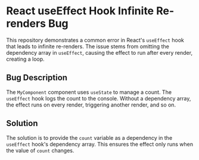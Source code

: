 # React useEffect Hook Infinite Re-renders Bug

This repository demonstrates a common error in React's `useEffect` hook that leads to infinite re-renders.  The issue stems from omitting the dependency array in `useEffect`, causing the effect to run after every render, creating a loop.

## Bug Description

The `MyComponent` component uses `useState` to manage a count.  The `useEffect` hook logs the count to the console.  Without a dependency array, the effect runs on every render, triggering another render, and so on.

## Solution

The solution is to provide the `count` variable as a dependency in the `useEffect` hook's dependency array. This ensures the effect only runs when the value of `count` changes.
